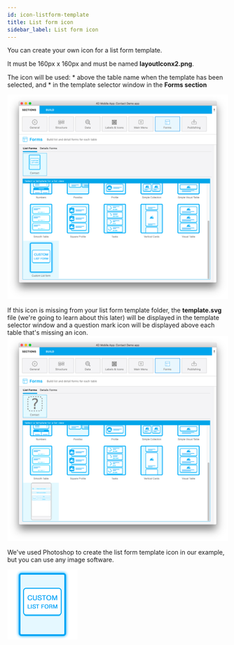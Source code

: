```yaml
---
id: icon-listform-template
title: List form icon
sidebar_label: List form icon
---
```

You can create your own icon for a list form template.

It must be 160px x 160px and must be named **layoutIconx2.png**.

The icon will be used: * above the table name when the template has been selected, and * in the template selector window in the **Forms section**

![Custom listform template](assets/custom-listform/custom-listform-template.png)

If this icon is missing from your list form template folder, the **template.svg** file (we're going to learn about this later) will be displayed in the template selector window and a question mark icon will be displayed above each table that's missing an icon. ![Missing listform icon custom template](assets/custom-listform/missing-listform-icon-custom-template.png)

We've used Photoshop to create the list form template icon in our example, but you can use any image software.

![Custom listform template icon](assets/custom-listform/custom-list-form-icon.png)